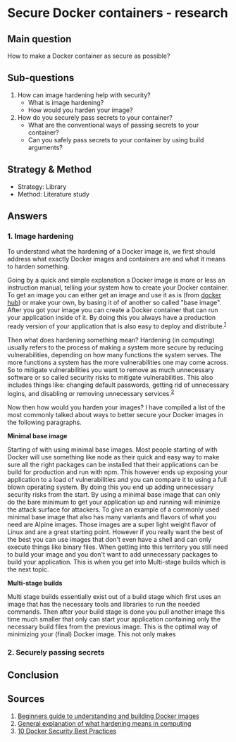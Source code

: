 # Secure Docker containers - research

## Main question
How to make a Docker container as secure as possible?

## Sub-questions
1. How can image hardening help with security?
    - What is image hardening?
    - How would you harden your image?
2. How do you securely pass secrets to your container?
    - What are the conventional ways of passing secrets to your container?
    - Can you safely pass secrets to your container by using build arguments?

## Strategy & Method
- Strategy: Library
- Method: Literature study

## Answers
### 1. Image hardening
To understand what the hardening of a Docker image is, we first should address what exactly Docker images and containers are and what it means to harden something.

Going by a quick and simple explanation a Docker image is more or less an instruction manual, telling your system how to create your Docker container. To get an image you can either get an image and use it as is (from [docker hub](https://hub.docker.com/)) or make your own, by basing it of of another so called "base image". After you got your image you can create a Docker container that can run your application inside of it. By doing this you always have a production ready version of your application that is also easy to deploy and distribute.<sup>[1](#Sources)</sup>

Then what does hardening something mean? Hardening (in computing) usually refers to the process of making a system more secure by reducing vulnerabilities, depending on how many functions the system serves. The more functions a system has the more vulnerabilities one may come across. So to mitigate vulnerabilities you want to remove as much unnecessary software or so called security risks to mitigate vulnerabilities. This also includes things like: changing default passwords, getting rid of unnecessary logins, and disabling or removing unnecessary services.<sup>[2](#Sources)</sup>
<!-- 
Starting of with image: a Docker image is a template that can only be read and contains a set of instructions to create a Docker container. A Docker container makes it more convenient to package your application into a production ready enviorment and distrbute it. By having its own little operation system that contains your application and makes it easy to distribute   -->

Now then how would you harden your images? I have compiled a list of the most commonly talked about ways to better secure your Docker images in the following paragraphs.

**Minimal base image**

Starting of with using minimal base images. Most people starting of with Docker will use something like node as their quick and easy way to make sure all the right packages can be installed that their applications can be build for production and run with npm. This however ends up exposing your application to a load of vulnerabilities and you can compare it to using a full blown operating system. By doing this you end up adding unnecessary security risks from the start. By using a minimal base image that can only do the bare minimum to get your application up and running will minimize the attack surface for attackers. To give an example of a commonly used minimal base image that also has many variants and flavors of what you need are Alpine images. Those images are a super light weight flavor of Linux and are a great starting point. However if you really want the best of the best you can use images that don't even have a shell and can only execute things like binary files. When getting into this territory you still need to build your image and you don't want to add unnecessary packages to build your application. This is when you get into Multi-stage builds which is the next topic.

**Multi-stage builds**

Multi stage builds essentially exist out of a build stage which first uses an image that has the necessary tools and libraries to run the needed commands. Then after your build stage is done you pull another image this time much smaller that only can start your application containing only the necessary build files from the previous image. This is the optimal way of minimizing your (final) Docker image. This not only makes 

<!-- 2. Least privileged user
3. Sign and verify images to mitigate MITM attacks
4. Find, fix and monitor for open source vulnerabilities
5. Don’t leak sensitive information to Docker images
6. Use fixed tags for immutability
7. Use COPY instead of ADD
8. Use metadata labels
10. Use a linter -->

### 2. Securely passing secrets


## Conclusion

## Sources
1. [Beginners guide to understanding and building Docker images](https://jfrog.com/knowledge-base/a-beginners-guide-to-understanding-and-building-Docker-images/)
2. [General explanation of what hardening means in computing](https://en.wikipedia.org/wiki/Hardening_(computing))
3. [10 Docker Security Best Practices](https://snyk.io/blog/10-Docker-image-security-best-practices/)